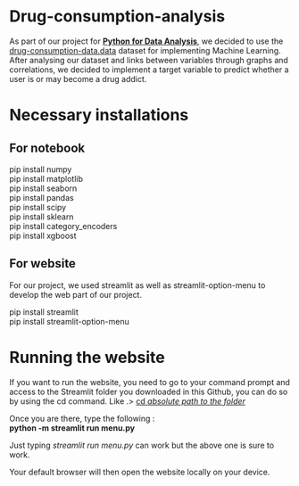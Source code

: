 # Drug-consumption-analysis

As part of our project for <ins>**Python for Data Analysis**</ins>, we decided to use the <ins>drug-consumption-data.data</ins> dataset for implementing Machine Learning. After analysing our dataset and links between variables through graphs and correlations, we decided to implement a target variable to predict whether a user is or may become a drug addict. 

# Necessary installations

## For notebook

pip install numpy  
pip install matplotlib  
pip install seaborn  
pip install pandas  
pip install scipy  
pip install sklearn  
pip install category_encoders  
pip install xgboost  

## For website

For our project, we used streamlit as well as streamlit-option-menu to develop the web part of our project.

pip install streamlit  
pip install streamlit-option-menu  

# Running the website

If you want to run the website, you need to go to your command prompt and access to the Streamlit folder you downloaded in this Github, you can do so by using the cd command.  Like .> <ins>cd *absolute path to the folder*</ins>

Once you are there, type the following :   
**python -m streamlit run menu.py**  
  
Just typing *streamlit run menu.py* can work but the above one is sure to work.  

Your default browser will then open the website locally on your device. 
